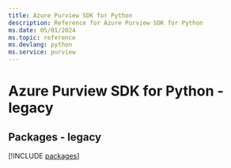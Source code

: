 ```yaml
---
title: Azure Purview SDK for Python
description: Reference for Azure Purview SDK for Python
ms.date: 05/01/2024
ms.topic: reference
ms.devlang: python
ms.service: purview
---
```

# Azure Purview SDK for Python - legacy
## Packages - legacy
[!INCLUDE [packages](purview-index.md)]